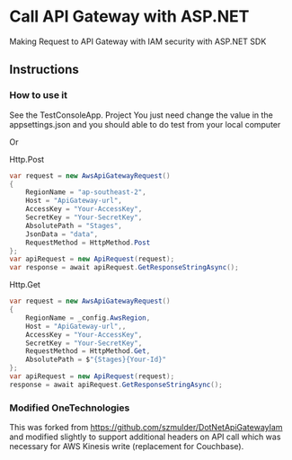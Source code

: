# Call API Gateway with ASP.NET 

Making Request to API Gateway with IAM security with ASP.NET SDK

## Instructions

### How to use it
See the TestConsoleApp. Project
You just need change the value in the appsettings.json and you should able to do test from your local computer

Or

Http.Post 
```c#
var request = new AwsApiGatewayRequest()
{
    RegionName = "ap-southeast-2",
    Host = "ApiGateway-url",
    AccessKey = "Your-AccessKey",
    SecretKey = "Your-SecretKey",
    AbsolutePath = "Stages",
    JsonData = "data",
    RequestMethod = HttpMethod.Post
};
var apiRequest = new ApiRequest(request);
var response = await apiRequest.GetResponseStringAsync();
```

Http.Get
```c#
var request = new AwsApiGatewayRequest()
{
    RegionName = _config.AwsRegion,
    Host = "ApiGateway-url",,
    AccessKey = "Your-AccessKey",
    SecretKey = "Your-SecretKey",
    RequestMethod = HttpMethod.Get,
    AbsolutePath = $"{Stages}{Your-Id}"
};
var apiRequest = new ApiRequest(request);
response = await apiRequest.GetResponseStringAsync();
```               
                
### Modified OneTechnologies 

This was forked from https://github.com/szmulder/DotNetApiGatewayIam and modified slightly to support additional headers on API call 
which was necessary for AWS Kinesis write (replacement for Couchbase).
